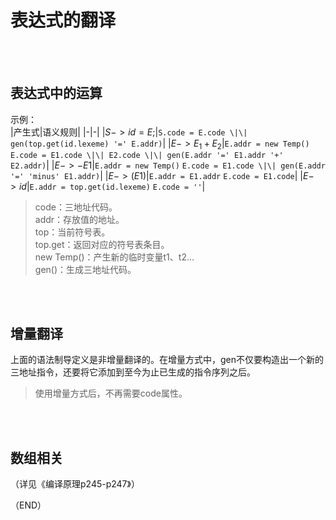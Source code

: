 # 表达式的翻译    


<br />  
<br />  

## 表达式中的运算    

示例：    
|产生式|语义规则|
|-|-|
|$S -> id = E ;$|`S.code = E.code \|\| gen(top.get(id.lexeme) '=' E.addr)`|
|$E -> E_1 + E_2$|`E.addr = new Temp()` `E.code = E1.code \|\| E2.code \|\| gen(E.addr '=' E1.addr '+' E2.addr)`|
|$E -> - E1$|`E.addr = new Temp()` `E.code = E1.code \|\| gen(E.addr '=' 'minus' E1.addr)`|
|$E -> ( E1 )$|`E.addr = E1.addr` `E.code = E1.code`|
|$E -> id$|`E.addr = top.get(id.lexeme)` `E.code = ''`|  


> code：三地址代码。    
> addr：存放值的地址。    
> top：当前符号表。  
> top.get：返回对应的符号表条目。  
> new Temp()：产生新的临时变量t1、t2...    
> gen()：生成三地址代码。    


<br />  
<br />  

## 增量翻译    

上面的语法制导定义是非增量翻译的。在增量方式中，gen不仅要构造出一个新的三地址指令，还要将它添加到至今为止已生成的指令序列之后。    

> 使用增量方式后，不再需要code属性。    

<br />
<br />

## 数组相关    

（详见《编译原理p245-p247》）    


（END）    